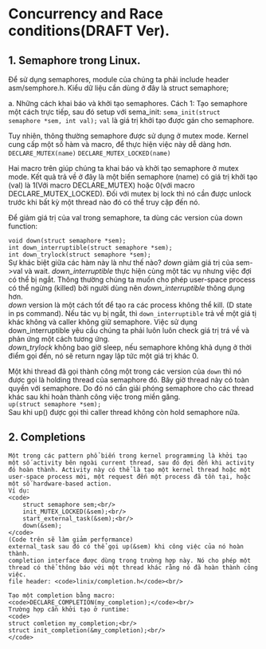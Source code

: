 # Concurrency and Race conditions(DRAFT Ver).

## 1. Semaphore trong Linux.

Để sử dụng semaphores, module của chúng ta phải include header asm/semphore.h. 
Kiểu dữ liệu cần dùng ở đây là struct semaphore;

a. Những cách khai báo và khởi tạo semaphores.
Cách 1: Tạo semaphore một cách trực tiếp, sau đó setup với sema_init:
<code>sema_init(struct semaphore *sem, int val);</code>
<code>val</code> là giá trị khởi tạo được gán cho semaphore.

Tuy nhiên, thông thường semaphore được sử dụng ở mutex mode. Kernel cung cấp một số hàm và macro, để thực hiện việc này dễ dàng hơn.
<code>DECLARE_MUTEX(name)</code>
<code>DECLARE_MUTEX_LOCKED(name)</code>
<p>Hai macro trên giúp chúng ta khai báo và khởi tạo semaphore ở mutex mode. Kết quả trả về ở đây là một biến semaphore (name) có giá trị khởi tạo (val) là 1(Với macro DECLARE_MUTEX) hoặc 0(với macro DECLARE_MUTEX_LOCKED). Đối với mutex bị lock thì nó cần được unlock trước khi bất kỳ một thread nào đó có thể truy cập đến nó.</p>

<p>Để giảm giá trị của val trong semaphore, ta dùng các version của down function:</p>
<code>void down(struct semaphore *sem);</code><br/>
<code>int down_interruptible(struct semaphore *sem);</code><br/>
<code>int down_trylock(struct semaphore *sem);</code><br/>
Sự khác biệt giữa các hàm này là như thế nào? <i>down</i> giảm giá trị của sem->val và wait. <i>down_interruptible</i> thực hiện cùng một tác vụ nhưng việc đợi có thể bị ngắt. Thông thường chúng ta muốn cho phép user-space process có thể ngừng (killed) bởi người dùng nên <i>down_interruptible</i> thông dụng hơn.<br/> 
<i>down</i> version là một cách tốt để tạo ra các process không thể kill. (D state in ps command).
Nếu tác vụ bị ngắt, thì <code>down_interruptible</code> trả về một giá tị khác không và caller không giữ semaphore. Việc sử dụng down_interruptible yêu cầu chúng ta phải luôn luôn check giá trị trá về và phản ứng một cách tương ứng.<br/>
<i>down_trylock</i> không bao giờ sleep, nếu semaphore không khả dụng ở thời điểm gọi đến, nó sẽ return ngay lập tức một giá trị khác 0.<br/>

Một khi thread đã gọi thành công một trong các version của <code>down</code> thì nó được gọi là holding thread của semaphore đó. Bây giờ thread này có toàn quyền với semaphore. Do đó nó cần giải phóng semaphore cho các thread khác sau khi hoàn thành công việc trong miền găng.<br/>
<code>up(struct semaphore *sem);</code><br/>
Sau khi up() được gọi thì caller thread không còn hold semaphore nữa.<br/>

## 2. Completions
	Một trong các pattern phổ biến trong kernel programming là khởi tạo một số activity bên ngoài current thread, sau đó đợi đến khi activity đó hoàn thành. Activity này có thể là tạo một kernel thread hoặc một user-space process mới, một request đến một process đã tồn tại, hoặc một số hardware-based action.
	Ví dụ:
	<code>
		struct semaphore sem;<br/>
		init_MUTEX_LOCKED(&sem);<br/>
		start_external_task(&sem);<br/>
		down(&sem);
	</code>
	(Code trên sẽ làm giảm performance)
	external_task sau đó có thể gọi up(&sem) khi công việc của nó hoàn thành. 
	completion interface được dùng trong trường hợp này. Nó cho phép một thread có thể thông báo với một thread khác rằng nó đã hoàn thành công việc.
	file header: <code>linix/completion.h</code><br/>

	Tạo một completion bằng macro: <code>DECLARE_COMPLETION(my_completion);</code><br/>
	Trường hợp cần khởi tạo ở runtime:
	<code>
	struct comletion my_completion;<br/>
	struct init_completion(&my_completion);<br/>
	</code>
